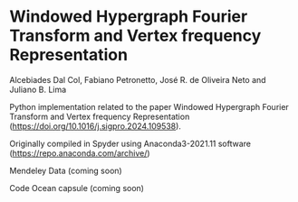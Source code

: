# Windowed Hypergraph Fourier Transform and Vertex frequency Representation

Alcebiades Dal Col, Fabiano Petronetto, José R. de Oliveira Neto and Juliano B. Lima

Python implementation related to the paper Windowed Hypergraph Fourier Transform and Vertex frequency Representation (https://doi.org/10.1016/j.sigpro.2024.109538).

Originally compiled in Spyder using Anaconda3-2021.11 software (https://repo.anaconda.com/archive/)

Mendeley Data (coming soon)

Code Ocean capsule (coming soon)
